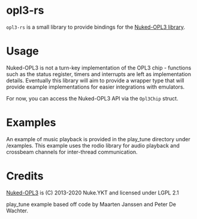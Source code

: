 # opl3-rs

`opl3-rs` is a small library to provide bindings for the [Nuked-OPL3 library](https://github.com/nukeykt/Nuked-OPL3).

# Usage

Nuked-OPL3 is not a turn-key implementation of the OPL3 chip - functions such as the status register, timers and
interrupts are left as implementation details. Eventually this library will aim to provide a wrapper type that will
provide example implementations for easier integrations with emulators.

For now, you can access the Nuked-OPL3 API via the `Opl3Chip` struct.

# Examples

An example of music playback is provided in the play_tune directory under /examples.
This example uses the rodio library for audio playback and crossbeam channels for inter-thread communication.

# Credits

[Nuked-OPL3](https://github.com/nukeykt/Nuked-OPL3) is (C) 2013-2020 Nuke.YKT and licensed under LGPL 2.1

play_tune example based off code by Maarten Janssen and Peter De Wachter.